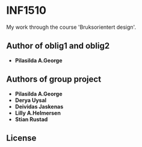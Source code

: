 # INF1510

My work through the course 'Bruksorientert design'.

## Author of oblig1 and oblig2 
* **Pilasilda A.George** 

## Authors of group project
* **Pilasilda A.George** 
* **Derya Uysal** 
* **Deividas Jaskenas** 
* **Lilly A.Helmersen** 
* **Stian Rustad** 

## License

